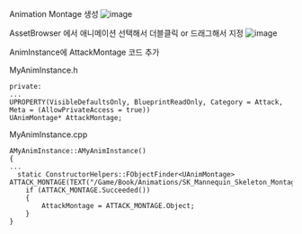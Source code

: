 
Animation Montage 생성
![image](https://user-images.githubusercontent.com/29656900/183559242-ff2607ac-15bc-49b7-9417-917326af0d59.png)


AssetBrowser 에서 애니메이션 선택해서 더블클릭 or 드래그해서 지정
![image](https://user-images.githubusercontent.com/29656900/183559096-f9fcae33-ec0d-4ccd-8171-92a266981b3e.png)

AnimInstance에 AttackMontage 코드 추가

MyAnimInstance.h
```
private:
...
UPROPERTY(VisibleDefaultsOnly, BlueprintReadOnly, Category = Attack, Meta = (AllowPrivateAccess = true))
UAnimMontage* AttackMontage;
```
MyAnimInstance.cpp
```
AMyAnimInstance::AMyAnimInstance()
{
...
  static ConstructorHelpers::FObjectFinder<UAnimMontage> ATTACK_MONTAGE(TEXT("/Game/Book/Animations/SK_Mannequin_Skeleton_Montage.SK_Mannequin_Skeleton_Montage"));
	if (ATTACK_MONTAGE.Succeeded())
	{
		AttackMontage = ATTACK_MONTAGE.Object;
	}
}
```
